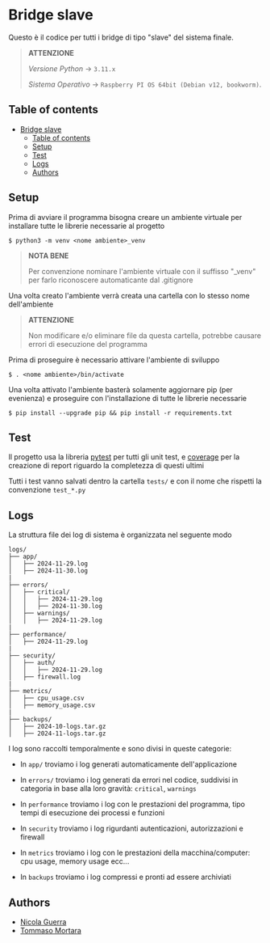 # Bridge slave

Questo è il codice per tutti i bridge di tipo "slave" del sistema finale.

> **ATTENZIONE**
>
> *Versione Python* -> `3.11.x`
>
> *Sistema Operativo* -> `Raspberry PI OS 64bit (Debian v12, bookworm)`.


## Table of contents
- [Bridge slave](#bridge-slave)
	- [Table of contents](#table-of-contents)
	- [Setup](#setup)
	- [Test](#test)
	- [Logs](#logs)
	- [Authors](#authors)

## Setup

Prima di avviare il programma bisogna creare un ambiente virtuale per installare tutte le librerie necessarie al progetto

	$ python3 -m venv <nome ambiente>_venv

> **NOTA BENE**
>
> Per convenzione nominare l'ambiente virtuale con il suffisso "_venv" per farlo riconoscere automaticante dal .gitignore

Una volta creato l'ambiente verrà creata una cartella con lo stesso nome dell'ambiente

> **ATTENZIONE**
>
> Non modificare e/o eliminare file da questa cartella, potrebbe causare errori di esecuzione del programma


Prima di proseguire è necessario attivare l'ambiente di sviluppo

	$ . <nome ambiente>/bin/activate

Una volta attivato l'ambiente basterà solamente aggiornare pip (per evenienza) e proseguire con l'installazione di tutte le librerie necessarie

	$ pip install --upgrade pip && pip install -r requirements.txt

## Test

Il progetto usa la libreria [pytest](https://docs.pytest.org/en/stable/getting-started.html) per tutti gli unit test, e [coverage](https://coverage.readthedocs.io/en/6.5.0/) per la creazione di report riguardo la completezza di questi ultimi

Tutti i test vanno salvati dentro la cartella `tests/` e con il nome che rispetti la convenzione `test_*.py`

## Logs

La struttura file dei log di sistema è organizzata nel seguente modo

	logs/
	├── app/
	│   ├── 2024-11-29.log
	│   ├── 2024-11-30.log
	|
	├── errors/
	│   ├── critical/
	│   │   ├── 2024-11-29.log
	│   │   ├── 2024-11-30.log
	│   ├── warnings/
	│   │   ├── 2024-11-29.log
	|
	├── performance/
	│   ├── 2024-11-29.log
	|
	├── security/
	│   ├── auth/
	│   │   ├── 2024-11-29.log
	│   ├── firewall.log
	|
	├── metrics/
	│   ├── cpu_usage.csv
	│   ├── memory_usage.csv
	|
	├── backups/
	│   ├── 2024-10-logs.tar.gz
	│   ├── 2024-11-logs.tar.gz

I log sono raccolti temporalmente e sono divisi in queste categorie:
- In `app/` troviamo i log generati automaticamente dell'applicazione

- In `errors/` troviamo i log generati da errori nel codice, suddivisi in categoria in base alla loro gravità: `critical`, `warnings`

- In `performance` troviamo i log con le prestazioni del programma, tipo tempi di esecuzione dei processi e funzioni

- In `security` troviamo i log rigurdanti autenticazioni, autorizzazioni e firewall

- In `metrics` troviamo i log con le prestazioni della macchina/computer: cpu usage, memory usage ecc...

- In `backups` troviamo i log compressi e pronti ad essere archiviati

## Authors

- [Nicola Guerra](https://github.com/Ng2k)
- [Tommaso Mortara](https://github.com/Tommyjak)